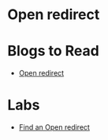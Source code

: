 # Open redirect 

# Blogs to Read

- [ Open redirect ](https://www.bugbountyhunter.com/vulnerability/?type=open_redirect)

# Labs 

- [ Find an Open redirect ](https://www.bugbountyhunter.com/challenge?id=4)
